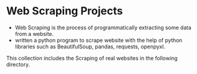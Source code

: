 # Web Scraping Projects

* Web Scraping is the process of programmatically extracting some data from a website.
* written a python program to scrape website with the help of python libraries such as BeautifulSoup, pandas, requests, openpyxl.

This collection includes the Scraping of real websites in the following directory.
